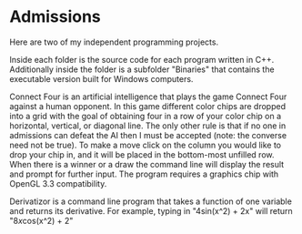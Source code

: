 # Admissions

Here are two of my independent programming projects.

Inside each folder is the source code for each program written in C++. Additionally inside the folder is a subfolder "Binaries" that contains the executable version built for Windows computers.

Connect Four is an artificial intelligence that plays the game Connect Four against a human opponent. In this game different color chips are dropped into a grid with the goal of obtaining four in a row of your color chip on a horizontal, vertical, or diagonal line. The only other rule is that if no one in admissions can defeat the AI then I must be accepted (note: the converse need not be true). To make a move click on the column you would like to drop your chip in, and it will be placed in the bottom-most unfilled row. When there is a winner or a draw the command line will display the result and prompt for further input. The program requires a graphics chip with OpenGL 3.3 compatibility.

Derivatizor is a command line program that takes a function of one variable and returns its derivative. For example, typing in "4sin(x^2) + 2x" will return "8*x*cos(x^2) + 2"
